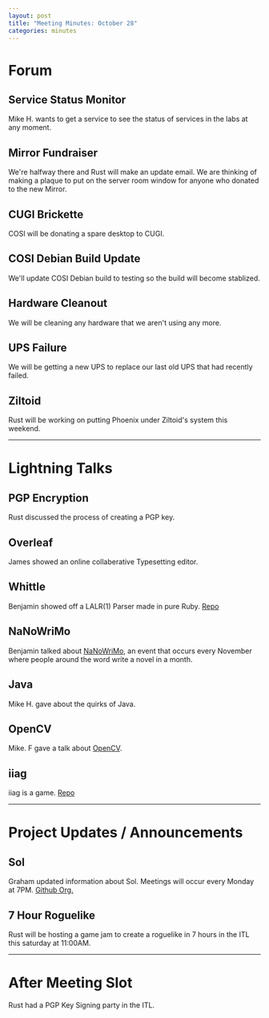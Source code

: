 ```yaml
---
layout: post
title: "Meeting Minutes: October 28"
categories: minutes
---
```


# Forum

## Service Status Monitor
Mike H. wants to get a service to see the status of services in the labs at any moment.

## Mirror Fundraiser
We're halfway there and Rust will make an update email. We are thinking of making a plaque to put on the server room window for anyone who donated to the new Mirror.

## CUGI Brickette
COSI will be donating a spare desktop to CUGI.

## COSI Debian Build Update
We'll update COSI Debian build to testing so the build will become stablized.

## Hardware Cleanout
We will be cleaning any hardware that we aren't using any more.

## UPS Failure
We will be getting a new UPS to replace our last old UPS that had recently failed.

## Ziltoid
Rust will be working on putting Phoenix under Ziltoid's system this weekend.

---

# Lightning Talks

## PGP Encryption
Rust discussed the process of creating a PGP key.

## Overleaf
James showed an online collaberative Typesetting editor.

## Whittle
Benjamin showed off a LALR(1) Parser made in pure Ruby. [Repo](https://github.com/d11wtq/whittle)

## NaNoWriMo
Benjamin talked about [NaNoWriMo](http://nanowrimo.org/), an event that occurs
every November where people around the word write a novel in a month.

## Java
Mike H. gave about the quirks of Java.

## OpenCV
Mike. F gave a talk about [OpenCV](http://opencv.org/).

## iiag
iiag is a game. [Repo](https://github.com/iiag/iiag-legacy)

---

# Project Updates / Announcements

## Sol
Graham updated information about Sol. Meetings will occur every Monday at 7PM. [Github Org.](https://github.com/sol-lang/)

## 7 Hour Roguelike
Rust will be hosting a game jam to create a roguelike in 7 hours in the ITL this saturday at 11:00AM. 

---

# After Meeting Slot
Rust had a PGP Key Signing party in the ITL.
